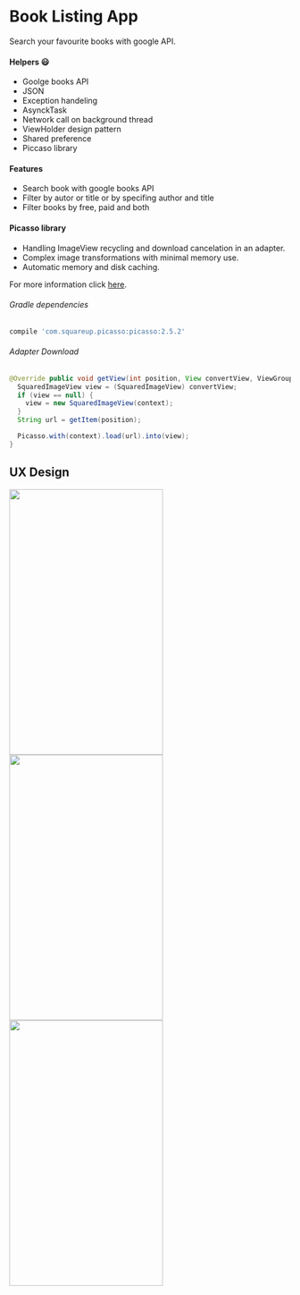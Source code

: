 # Book Listing App 

Search your favourite books with google API.

#### Helpers :smiley:

- Goolge books API
- JSON
- Exception handeling
- AsynckTask
- Network call on background thread
- ViewHolder design pattern
- Shared preference
- Piccaso library

#### Features

- Search book with google books API
- Filter by autor or title or by specifing author and title
- Filter books by free, paid and both

#### Picasso library

- Handling ImageView recycling and download cancelation in an adapter.
- Complex image transformations with minimal memory use.
- Automatic memory and disk caching.

For more information click [here](http://square.github.io/picasso/).

###### Gradle dependencies
```gradle
compile 'com.squareup.picasso:picasso:2.5.2'
```
###### Adapter Download

```java
@Override public void getView(int position, View convertView, ViewGroup parent) {
  SquaredImageView view = (SquaredImageView) convertView;
  if (view == null) {
    view = new SquaredImageView(context);
  }
  String url = getItem(position);

  Picasso.with(context).load(url).into(view);
}
```

## UX Design

<img src="https://user-images.githubusercontent.com/32653955/34323519-20eb5a3e-e81b-11e7-82e2-9e160489aa11.png" width="275" height="475"> <img src="https://user-images.githubusercontent.com/32653955/34323527-69139bc8-e81b-11e7-89eb-507815b78b91.png" width="275" height="475"> <img src="https://user-images.githubusercontent.com/32653955/34323520-20f8b026-e81b-11e7-95d8-24d67e584ce2.png" width="275" height="475">
